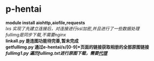 p-hentai
=
**module install aiohttp,aiofile,requests**  
*lxs 实现了先建立连接后，对连接进行ssl加密,并且进行了一些数据处理*  
*fullimg是同步下载,不需要nginx*  
__linkall.py 是连图功能待完善,暂未完成__  
**getfullimg.py 通过e-hentai/s/[0-9]\*页面的链接获取相册的全部原图链接**  
***fullimg1.py 遍历fullimg.txt进行原图下载，需要[代理](https://github.com/17827757663/nginx-1.27.2)***  
